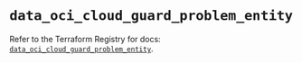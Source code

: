 # `data_oci_cloud_guard_problem_entity`

Refer to the Terraform Registry for docs: [`data_oci_cloud_guard_problem_entity`](https://registry.terraform.io/providers/oracle/oci/6.18.0/docs/data-sources/cloud_guard_problem_entity).
